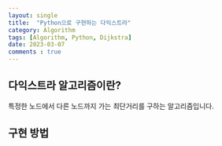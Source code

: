 ```yaml
---
layout: single
title:  "Python으로 구현하는 다익스트라"
category: Algorithm
tags: [Algorithm, Python, Dijkstra]
date: 2023-03-07
comments : true
---
```


## 다익스트라 알고리즘이란?
특정한 노드에서 다른 노드까지 가는 최단거리를 구하는 알고리즘입니다.

## 구현 방법
